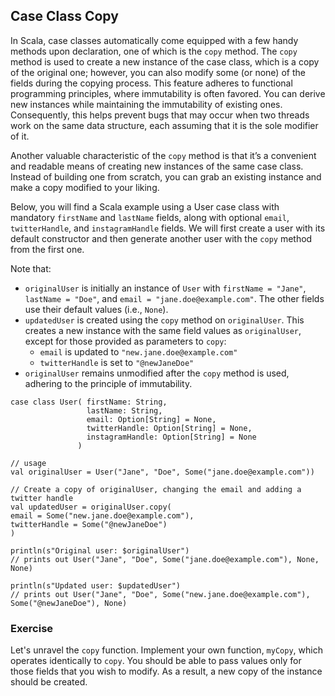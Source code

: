 ## Case Class Copy

In Scala, case classes automatically come equipped with a few handy methods upon declaration, one of which is the `copy` method. 
The `copy` method is used to create a new instance of the case class, which is a copy of the original one; however, you can also 
modify some (or none) of the fields during the copying process. 
This feature adheres to functional programming principles, where immutability is often favored. 
You can derive new instances while maintaining the immutability of existing ones. Consequently, this helps 
prevent bugs that may occur when two threads work on the same data structure, each assuming that it is the sole modifier of it.

Another valuable characteristic of the `copy` method is that it’s a convenient and readable means of creating new instances of the same case class. 
Instead of building one from scratch, you can grab an existing instance and make a copy modified to your liking.

Below, you will find a Scala example using a User case class with mandatory `firstName` and `lastName` fields, along with optional 
`email`, `twitterHandle`, and `instagramHandle` fields. 
We will first create a user with its default constructor and then generate another user with the `copy` method from the first one. 

Note that:

* `originalUser` is initially an instance of `User` with `firstName = "Jane"`, `lastName = "Doe"`, and `email = "jane.doe@example.com"`. 
  The other fields use their default values (i.e., `None`).
* `updatedUser` is created using the `copy` method on `originalUser`. 
  This creates a new instance with the same field values as `originalUser`, except for those provided as parameters to `copy`:
   * `email` is updated to `"new.jane.doe@example.com"`
   * `twitterHandle` is set to `"@newJaneDoe"`
* `originalUser` remains unmodified after the `copy` method is used, adhering to the principle of immutability.

``` 
case class User( firstName: String,
                 lastName: String,
                 email: Option[String] = None,
                 twitterHandle: Option[String] = None,
                 instagramHandle: Option[String] = None
               )

// usage
val originalUser = User("Jane", "Doe", Some("jane.doe@example.com"))

// Create a copy of originalUser, changing the email and adding a twitter handle
val updatedUser = originalUser.copy(
email = Some("new.jane.doe@example.com"),
twitterHandle = Some("@newJaneDoe")
)

println(s"Original user: $originalUser")
// prints out User("Jane", "Doe", Some("jane.doe@example.com"), None, None)

println(s"Updated user: $updatedUser")
// prints out User("Jane", "Doe", Some("new.jane.doe@example.com"), Some("@newJaneDoe"), None)
```

### Exercise 

Let's unravel the `copy` function. 
Implement your own function, `myCopy`, which operates identically to `copy`. 
You should be able to pass values only for those fields that you wish to modify. 
As a result, a new copy of the instance should be created. 
